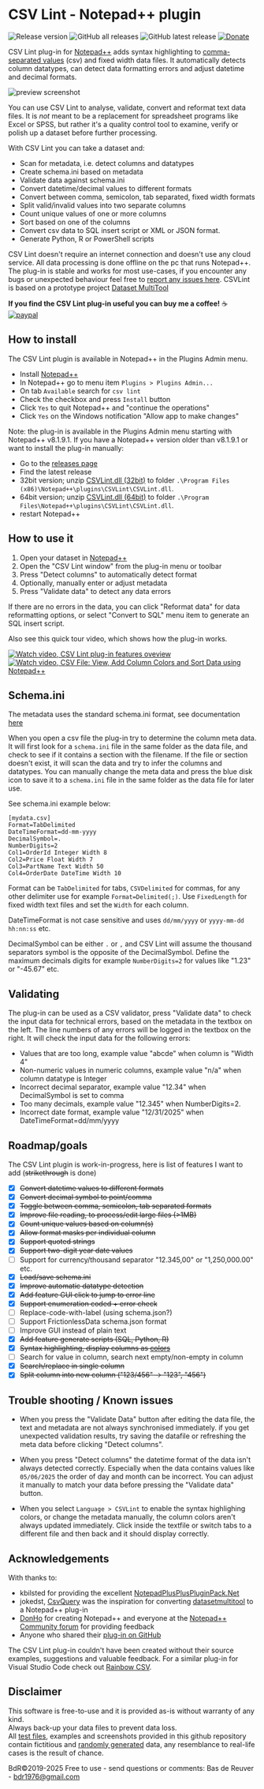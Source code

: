 CSV Lint - Notepad++ plugin
===========================
![Release version](https://img.shields.io/github/v/release/BdR76/CSVLint) ![GitHub all releases](https://img.shields.io/github/downloads/BdR76/CSVLint/total) ![GitHub latest release](https://img.shields.io/github/downloads/BdR76/CSVLint/latest/total) [![Donate](https://img.shields.io/badge/Donate-PayPal-green.svg)](https://www.paypal.com/donate/?hosted_button_id=T8QZSFBNAPERL)   

CSV Lint plug-in for [Notepad++](http://notepad-plus-plus.org/) adds
syntax highlighting to [comma-separated values](https://en.wikipedia.org/wiki/Comma-separated_values)
(csv) and fixed width data files. It automatically detects column datatypes,
can detect data formatting errors and adjust datetime and decimal formats.

![preview screenshot](/csvlint_preview.png?raw=true "CSVLint plug-in preview")

You can use CSV Lint to analyse, validate, convert and reformat text data
files. It is _not_ meant to be a replacement for spreadsheet programs like
Excel or SPSS, but rather it's a quality control tool to examine, verify or
polish up a dataset before further processing.

With CSV Lint you can take a dataset and:

* Scan for metadata, i.e. detect columns and datatypes
* Create schema.ini based on metadata
* Validate data against schema.ini
* Convert datetime/decimal values to different formats
* Convert between comma, semicolon, tab separated, fixed width formats
* Split valid/invalid values into two separate columns
* Count unique values of one or more columns
* Sort based on one of the columns
* Convert csv data to SQL insert script or XML or JSON format.
* Generate Python, R or PowerShell scripts

CSV Lint doesn't require an internet connection and doesn't use any cloud service.
All data processing is done offline on the pc that runs Notepad++.
The plug-in is stable and works for most use-cases, if you encounter any bugs or
unexpected behaviour feel free to [report any issues here](https://github.com/BdR76/CSVLint/issues).
CSVLint is based on a prototype project [Dataset MultiTool](https://github.com/BdR76/datasetmultitool)

**If you find the CSV Lint plug-in useful you can buy me a coffee!** ☕  
[![paypal](https://www.paypalobjects.com/en_US/i/btn/btn_donateCC_LG.gif)](https://www.paypal.com/donate/?hosted_button_id=T8QZSFBNAPERL)

How to install
--------------

The CSV Lint plugin is available in Notepad++ in the Plugins Admin menu.

* Install [Notepad++](https://notepad-plus-plus.org/)
* In Notepad++ go to menu item `Plugins > Plugins Admin...`
* On tab `Available` search for `csv lint`
* Check the checkbox and press `Install` button
* Click `Yes` to quit Notepad++ and "continue the operations"
* Click `Yes` on the Windows notification "Allow app to make changes"

Note: the plug-in is available in the Plugins Admin menu starting with
Notepad++ v8.1.9.1. If you have a Notepad++ version older than v8.1.9.1 or
want to install the plug-in manually:

* Go to the [releases page](https://github.com/BdR76/CSVLint/releases)
* Find the latest release
* 32bit version; unzip [CSVLint.dll (32bit)](../../releases/download/0.4.6.8/CSVLint_x86.zip/) to folder `.\Program Files (x86)\Notepad++\plugins\CSVLint\CSVLint.dll`.
* 64bit version; unzip [CSVLint.dll (64bit)](../../releases/download/0.4.6.8/CSVLint_x64.zip/) to folder `.\Program Files\Notepad++\plugins\CSVLint\CSVLint.dll`.
* restart Notepad++

How to use it
-------------

1. Open your dataset in [Notepad++](http://notepad-plus-plus.org/)
2. Open the "CSV Lint window" from the plug-in menu or toolbar
3. Press "Detect columns" to automatically detect format
4. Optionally, manually enter or adjust metadata
5. Press "Validate data" to detect any data errors

If there are no errors in the data, you can click "Reformat data" for data
reformatting options, or select "Convert to SQL" menu item to generate an
SQL insert script.

Also see this quick tour video, which shows how the plug-in works.

[![Watch video, CSV Lint plug-in features oveview](http://img.youtube.com/vi/_Me-ICCBu60/mqdefault.jpg)](http://www.youtube.com/watch?v=_Me-ICCBu60 "CSV Lint plug-in Notepad++") [![Watch video, CSV File: View, Add Column Colors and Sort Data using Notepad++](http://img.youtube.com/vi/k6w5BcaSqHc/mqdefault.jpg)](http://www.youtube.com/watch?v=k6w5BcaSqHc "CSV File: View, Add Column Colors and Sort Data using Notepad++")


Schema.ini
----------
The metadata uses the standard schema.ini format, see documentation
[here](https://docs.microsoft.com/en-us/sql/odbc/microsoft/schema-ini-file-text-file-driver?view=sql-server-ver15)

When you open a csv file the plug-in try to determine the column meta data.
It will first look for a `schema.ini` file in the same folder as the data
file, and check to see if it contains a section with the filename. If the file
or section doesn't exist, it will scan the data and try to infer the columns
and datatypes. You can manually change the meta data and press the blue disk
icon to save it to a `schema.ini` file in the same folder as the data file for
later use.

See schema.ini example below:

	[mydata.csv]
	Format=TabDelimited
	DateTimeFormat=dd-mm-yyyy
	DecimalSymbol=.
	NumberDigits=2
	Col1=OrderId Integer Width 8
	Col2=Price Float Width 7
	Col3=PartName Text Width 50
	Col4=OrderDate DateTime Width 10

Format can be `TabDelimited` for tabs, `CSVDelimited` for commas, for any other
delimiter use for example `Format=Delimited(;)`. Use `FixedLength` for fixed
width text files and set the `Width` for each column.

DateTimeFormat is not case sensitive and uses `dd/mm/yyyy` or
`yyyy-mm-dd hh:nn:ss` etc.

DecimalSymbol can be either `.` or `,` and CSV Lint will assume the thousand
separators symbol is the opposite of the DecimalSymbol. Define the maximum
decimals digits for example `NumberDigits=2` for values like "1.23" or "-45.67"
etc.

Validating 
----------
The plug-in can be used as a CSV validator, press "Validate data" to check the
input data for technical errors, based on the metadata in the textbox on the
left. The line numbers of any errors will be logged in the textbox on the
right. It will check the input data for the following errors:

* Values that are too long, example value "abcde" when column is "Width 4"
* Non-numeric values in numeric columns, example value "n/a" when column datatype is Integer
* Incorrect decimal separator, example value "12.34" when DecimalSymbol is set to comma
* Too many decimals, example value "12.345" when NumberDigits=2.
* Incorrect date format, example value "12/31/2025" when DateTimeFormat=dd/mm/yyyy

Roadmap/goals
-------------
The CSV Lint plugin is work-in-progress, here is list of features I want to add (~~strikethrough~~ is done)

- [x] ~~Convert datetime values to different formats~~
- [x] ~~Convert decimal symbol to point/comma~~
- [x] ~~Toggle between comma, semicolon, tab separated formats~~
- [x] ~~Improve file reading, to process/edit large files (>1MB)~~
- [x] ~~Count unique values based on column(s)~~
- [x] ~~Allow format masks per individual column~~
- [x] ~~Support quoted strings~~
- [x] ~~Support two-digit year date values~~
- [ ] Support for currency/thousand separator "12.345,00" or "1,250,000.00" etc.
- [x] ~~Load/save schema.ini~~
- [x] ~~Improve automatic datatype detection~~
- [x] ~~Add feature GUI click to jump to error line~~
- [x] ~~Support enumeration coded + error check~~
- [ ] Replace-code-with-label (using schema.json?)
- [ ] Support FrictionlessData schema.json format
- [ ] Improve GUI instead of plain text
- [x] ~~Add feature generate scripts (SQL, Python, R)~~
- [x] ~~Syntax highlighting, display columns as [colors](https://community.notepad-plus-plus.org/topic/21124/c-adding-a-custom-styler-or-lexer-in-c-for-scintilla-notepad/)~~
- [ ] Search for value in column, search next empty/non-empty in column
- [x] ~~Search/replace in single column~~
- [x] ~~Split column into new column ("123/456" -> "123", "456")~~

Trouble shooting / Known issues
-------------------------------
* When you press the "Validate Data" button after editing the data file, the
text and metadata are not always synchronised immediately. if you get
unexpected validation results, try saving the datafile or refreshing the meta
data before clicking "Detect columns".

* When you press "Detect columns" the datetime format of the data isn't always
detected correctly. Especially when the data contains values like `05/06/2025`
the order of day and month can be incorrect. You can adjust it manually to
match your data before pressing the "Validate data" button.

* When you select `Language > CSVLint` to enable the syntax highlighing colors,
or change the metadata manually, the column colors aren't always updated
immediately. Click inside the textfile or switch tabs to a different file and
then back and it should display correctly.

Acknowledgements
----------------
With thanks to:

* kbilsted for providing the excellent
[NotepadPlusPlusPluginPack.Net](https://github.com/kbilsted/NotepadPlusPlusPluginPack.Net)
* jokedst, [CsvQuery](https://github.com/jokedst/CsvQuery) was the inspiration for converting [datasetmultitool](https://github.com/BdR76/datasetmultitool) to a Notepad++ plug-in
* [DonHo](https://github.com/donho) for creating Notepad++ and everyone at the [Notepad++ Community forum](https://community.notepad-plus-plus.org/topic/21124/c-adding-a-custom-styler-or-lexer-in-c-for-scintilla-notepad?_=1669066219457) for providing feedback
* Anyone who shared their [plug-in on GitHub](https://github.com/search?l=C%23&q=notepad%2B%2B+plugin&type=Repositories)

The CSV Lint plug-in couldn't have been created without their source examples, suggestions and valuable feedback.
For a similar plug-in for Visual Studio Code check out [Rainbow CSV](https://github.com/mechatroner/vscode_rainbow_csv).

Disclaimer
----------
This software is free-to-use and it is provided as-is without warranty of any kind.  
Always back-up your data files to prevent data loss.  
All [test files](../../tree/master/testdata/), examples and screenshots provided in this github repository contain fictitious and 
[randomly generated](https://github.com/BdR76/RandomValuesNPP) data,
any resemblance to real-life cases is the result of chance.

BdR©2019-2025 Free to use - send questions or comments: Bas de Reuver - bdr1976@gmail.com
